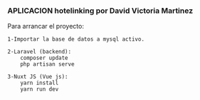 ### APLICACION hotelinking por David Victoria Martinez ###

Para arrancar el proyecto:

    1-Importar la base de datos a mysql activo.

    2-Laravel (backend):
        composer update
        php artisan serve

    3-Nuxt JS (Vue js):
        yarn install
        yarn run dev
    

